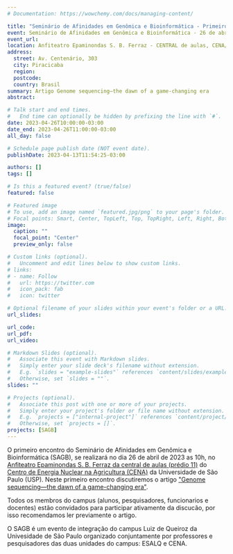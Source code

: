 ```yaml
---
# Documentation: https://wowchemy.com/docs/managing-content/

title: "Seminário de Afinidades em Genômica e Bioinformática - Primeiro encontro"
event: Seminário de Afinidades em Genômica e Bioinformática - 26 de abril de 2023
event_url:
location: Anfiteatro Epaminondas S. B. Ferraz - CENTRAL de aulas, CENA/USP
address:
  street: Av. Centenário, 303
  city: Piracicaba
  region:
  postcode:
  country: Brasil
summary: Artigo Genome sequencing—the dawn of a game-changing era
abstract:

# Talk start and end times.
#   End time can optionally be hidden by prefixing the line with `#`.
date: 2023-04-26T10:00:00-03:00
date_end: 2023-04-26T11:00:00-03:00
all_day: false

# Schedule page publish date (NOT event date).
publishDate: 2023-04-13T11:54:25-03:00

authors: []
tags: []

# Is this a featured event? (true/false)
featured: false

# Featured image
# To use, add an image named `featured.jpg/png` to your page's folder. 
# Focal points: Smart, Center, TopLeft, Top, TopRight, Left, Right, BottomLeft, Bottom, BottomRight.
image:
  caption: ""
  focal_point: "Center"
  preview_only: false

# Custom links (optional).
#   Uncomment and edit lines below to show custom links.
# links:
# - name: Follow
#   url: https://twitter.com
#   icon_pack: fab
#   icon: twitter

# Optional filename of your slides within your event's folder or a URL.
url_slides:

url_code:
url_pdf:
url_video:

# Markdown Slides (optional).
#   Associate this event with Markdown slides.
#   Simply enter your slide deck's filename without extension.
#   E.g. `slides = "example-slides"` references `content/slides/example-slides.md`.
#   Otherwise, set `slides = ""`.
slides: ""

# Projects (optional).
#   Associate this post with one or more of your projects.
#   Simply enter your project's folder or file name without extension.
#   E.g. `projects = ["internal-project"]` references `content/project/deep-learning/index.md`.
#   Otherwise, set `projects = []`.
projects: [SAGB]
---
```

O primeiro encontro do Seminário de Afinidades em Genômica e Bioinformática (SAGB), se realizará no dia 26 de abril de 2023 as 10h, no [Anfiteatro Epaminondas S. B. Ferraz da central de aulas (prédio 11)](http://www.cena.usp.br/images/croqui_cena.pdf) do [Centro de Energia Nuclear na Agricultura (CENA)](https://goo.gl/maps/FrKPachXUcgeNt7j8) da Universidade de São Paulo (USP). Neste primeiro encontro discutiremos o artigo ["Genome sequencing—the dawn of a game-changing era"](https://www.ncbi.nlm.nih.gov/pmc/articles/PMC6781137/).

Todos os membros do campus (alunos, pesquisadores, funcionarios e docentes) estão convidados para participar ativamente da discucão, por isso recomendamos ler previamente o artigo.

O SAGB é um evento de integração do campus Luiz de Queiroz da Univesidade de São Paulo organizado conjuntamente por professores e pesquisadores das duas unidades do campus: ESALQ e CENA.

